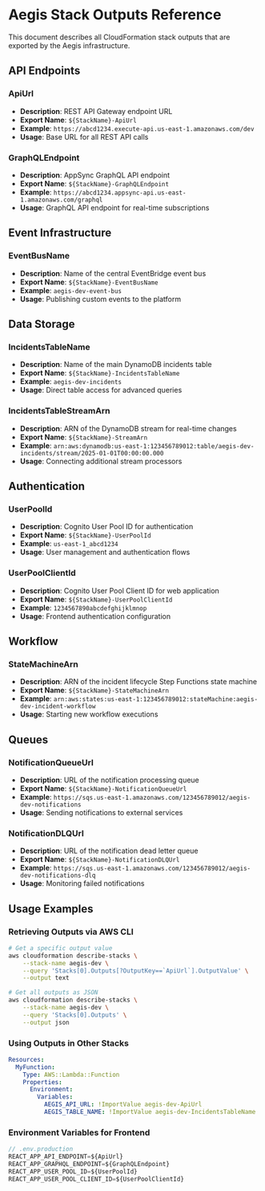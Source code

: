 # Aegis Stack Outputs Reference

This document describes all CloudFormation stack outputs that are exported by the Aegis infrastructure.

## API Endpoints

### ApiUrl
- **Description**: REST API Gateway endpoint URL
- **Export Name**: `${StackName}-ApiUrl`
- **Example**: `https://abcd1234.execute-api.us-east-1.amazonaws.com/dev`
- **Usage**: Base URL for all REST API calls

### GraphQLEndpoint
- **Description**: AppSync GraphQL API endpoint
- **Export Name**: `${StackName}-GraphQLEndpoint`
- **Example**: `https://abcd1234.appsync-api.us-east-1.amazonaws.com/graphql`
- **Usage**: GraphQL API endpoint for real-time subscriptions

## Event Infrastructure

### EventBusName
- **Description**: Name of the central EventBridge event bus
- **Export Name**: `${StackName}-EventBusName`
- **Example**: `aegis-dev-event-bus`
- **Usage**: Publishing custom events to the platform

## Data Storage

### IncidentsTableName
- **Description**: Name of the main DynamoDB incidents table
- **Export Name**: `${StackName}-IncidentsTableName`
- **Example**: `aegis-dev-incidents`
- **Usage**: Direct table access for advanced queries

### IncidentsTableStreamArn
- **Description**: ARN of the DynamoDB stream for real-time changes
- **Export Name**: `${StackName}-StreamArn`
- **Example**: `arn:aws:dynamodb:us-east-1:123456789012:table/aegis-dev-incidents/stream/2025-01-01T00:00:00.000`
- **Usage**: Connecting additional stream processors

## Authentication

### UserPoolId
- **Description**: Cognito User Pool ID for authentication
- **Export Name**: `${StackName}-UserPoolId`
- **Example**: `us-east-1_abcd1234`
- **Usage**: User management and authentication flows

### UserPoolClientId
- **Description**: Cognito User Pool Client ID for web application
- **Export Name**: `${StackName}-UserPoolClientId`
- **Example**: `1234567890abcdefghijklmnop`
- **Usage**: Frontend authentication configuration

## Workflow

### StateMachineArn
- **Description**: ARN of the incident lifecycle Step Functions state machine
- **Export Name**: `${StackName}-StateMachineArn`
- **Example**: `arn:aws:states:us-east-1:123456789012:stateMachine:aegis-dev-incident-workflow`
- **Usage**: Starting new workflow executions

## Queues

### NotificationQueueUrl
- **Description**: URL of the notification processing queue
- **Export Name**: `${StackName}-NotificationQueueUrl`
- **Example**: `https://sqs.us-east-1.amazonaws.com/123456789012/aegis-dev-notifications`
- **Usage**: Sending notifications to external services

### NotificationDLQUrl
- **Description**: URL of the notification dead letter queue
- **Export Name**: `${StackName}-NotificationDLQUrl`
- **Example**: `https://sqs.us-east-1.amazonaws.com/123456789012/aegis-dev-notifications-dlq`
- **Usage**: Monitoring failed notifications

## Usage Examples

### Retrieving Outputs via AWS CLI

```bash
# Get a specific output value
aws cloudformation describe-stacks \
    --stack-name aegis-dev \
    --query 'Stacks[0].Outputs[?OutputKey==`ApiUrl`].OutputValue' \
    --output text

# Get all outputs as JSON
aws cloudformation describe-stacks \
    --stack-name aegis-dev \
    --query 'Stacks[0].Outputs' \
    --output json
```

### Using Outputs in Other Stacks

```yaml
Resources:
  MyFunction:
    Type: AWS::Lambda::Function
    Properties:
      Environment:
        Variables:
          AEGIS_API_URL: !ImportValue aegis-dev-ApiUrl
          AEGIS_TABLE_NAME: !ImportValue aegis-dev-IncidentsTableName
```

### Environment Variables for Frontend

```javascript
// .env.production
REACT_APP_API_ENDPOINT=${ApiUrl}
REACT_APP_GRAPHQL_ENDPOINT=${GraphQLEndpoint}
REACT_APP_USER_POOL_ID=${UserPoolId}
REACT_APP_USER_POOL_CLIENT_ID=${UserPoolClientId}
```
